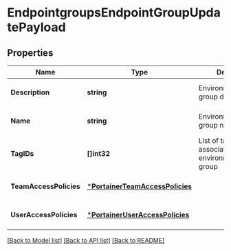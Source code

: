 # EndpointgroupsEndpointGroupUpdatePayload

## Properties
Name | Type | Description | Notes
------------ | ------------- | ------------- | -------------
**Description** | **string** | Environment(Endpoint) group description | [optional] [default to null]
**Name** | **string** | Environment(Endpoint) group name | [optional] [default to null]
**TagIDs** | **[]int32** | List of tag identifiers associated to the environment(endpoint) group | [optional] [default to null]
**TeamAccessPolicies** | [***PortainerTeamAccessPolicies**](portainer.TeamAccessPolicies.md) |  | [optional] [default to null]
**UserAccessPolicies** | [***PortainerUserAccessPolicies**](portainer.UserAccessPolicies.md) |  | [optional] [default to null]

[[Back to Model list]](../README.md#documentation-for-models) [[Back to API list]](../README.md#documentation-for-api-endpoints) [[Back to README]](../README.md)


